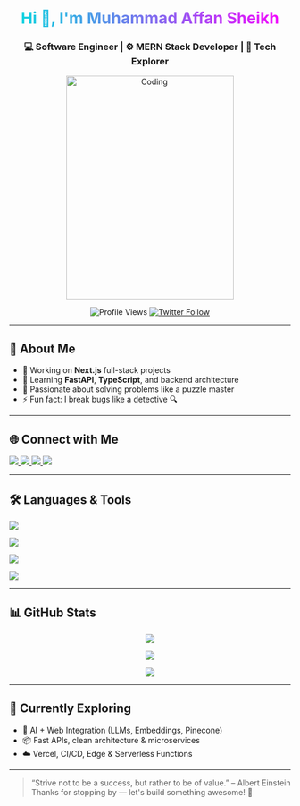 <!-- Profile Header -->
<h1 align="center" style="font-weight: bold; background: linear-gradient(90deg, #00dbde, #fc00ff); -webkit-background-clip: text; color: transparent;">
  Hi 👋, I'm Muhammad Affan Sheikh
</h1>

<h3 align="center">
  💻 Software Engineer | ⚙️ MERN Stack Developer | 🚀 Tech Explorer
</h3>

<p align="center">
  <img src="https://i.pinimg.com/originals/81/17/8b/81178b47a8598f0c81c4799f2cdd4057.gif" alt="Coding" width="300" height="400"/>
</p>

<p align="center">
  <img src="https://komarev.com/ghpvc/?username=iaffansheikh21&label=Profile%20views&color=0e75b6&style=flat" alt="Profile Views" />
  <a href="https://twitter.com/iaffansheikh21" target="_blank">
    <img src="https://img.shields.io/twitter/follow/iaffansheikh21?logo=twitter&style=flat-square" alt="Twitter Follow" />
  </a>
</p>

---

## 🧠 About Me

- 🔭 Working on **Next.js** full-stack projects
- 🌱 Learning **FastAPI**, **TypeScript**, and backend architecture
- 🧩 Passionate about solving problems like a puzzle master
- ⚡ Fun fact: I break bugs like a detective 🔍

---

## 🌐 Connect with Me

<p>
  <a href="https://twitter.com/iaffansheikh21" target="_blank">
    <img src="https://img.shields.io/badge/Twitter-1DA1F2?style=for-the-badge&logo=twitter&logoColor=white"/>
  </a>
  <a href="https://www.linkedin.com/in/iaffansheikh21/" target="_blank">
    <img src="https://img.shields.io/badge/LinkedIn-0077B5?style=for-the-badge&logo=linkedin&logoColor=white"/>
  </a>
  <a href="https://facebook.com/iaffansheikh21" target="_blank">
    <img src="https://img.shields.io/badge/Facebook-1877F2?style=for-the-badge&logo=facebook&logoColor=white"/>
  </a>
  <a href="https://instagram.com/iaffansheikh21" target="_blank">
    <img src="https://img.shields.io/badge/Instagram-E4405F?style=for-the-badge&logo=instagram&logoColor=white"/>
  </a>
</p>

---

## 🛠️ Languages & Tools

<p align="left">
  <img src="https://github-readme-tech-stack.vercel.app/api/cards?title=Languages&align=center&fontSize=15&lineCount=2&stack=JavaScript,TypeScript,Python,C++,C#,Java,SQL,HTML,CSS" />
</p>

<p align="left">
  <img src="https://github-readme-tech-stack.vercel.app/api/cards?title=Frameworks&align=center&fontSize=15&lineCount=2&stack=Next.js,React,Node.js,Express.js,FastAPI,Firebase" />
</p>

<p align="left">
  <img src="https://github-readme-tech-stack.vercel.app/api/cards?title=Databases&align=center&fontSize=15&lineCount=1&stack=MongoDB,PostgreSQL,MySQL,SQL Server" />
</p>

<p align="left">
  <img src="https://github-readme-tech-stack.vercel.app/api/cards?title=Tools&align=center&fontSize=15&lineCount=2&stack=Git,Postman,Vercel,VSCode,Figma,Docker" />
</p>

---

## 📊 GitHub Stats

<p align="center">
  <img src="https://github-readme-stats.vercel.app/api?username=iaffansheikh21&show_icons=true&theme=tokyonight" />
</p>
<p align="center">
  <img src="https://github-readme-streak-stats.herokuapp.com/?user=iaffansheikh21&theme=tokyonight" />
</p>
<p align="center">
  <img src="https://github-readme-stats.vercel.app/api/top-langs/?username=iaffansheikh21&layout=compact&theme=tokyonight" />
</p>

---

## 🚀 Currently Exploring

- 🧠 AI + Web Integration (LLMs, Embeddings, Pinecone)
- 📦 Fast APIs, clean architecture & microservices
- ☁️ Vercel, CI/CD, Edge & Serverless Functions

---

> “Strive not to be a success, but rather to be of value.” – Albert Einstein  
> Thanks for stopping by — let's build something awesome! 🚀
